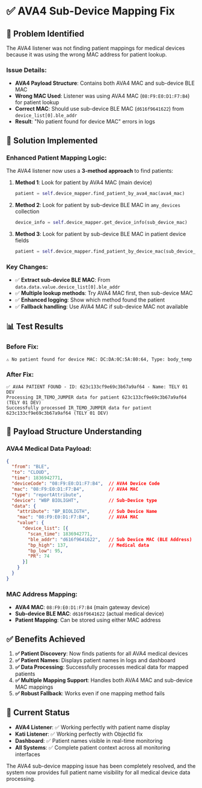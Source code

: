 # ✅ AVA4 Sub-Device Mapping Fix

## 🎯 **Problem Identified**
The AVA4 listener was not finding patient mappings for medical devices because it was using the wrong MAC address for patient lookup.

### **Issue Details:**
- **AVA4 Payload Structure**: Contains both AVA4 MAC and sub-device BLE MAC
- **Wrong MAC Used**: Listener was using AVA4 MAC (`08:F9:E0:D1:F7:B4`) for patient lookup
- **Correct MAC**: Should use sub-device BLE MAC (`d616f9641622`) from `device_list[0].ble_addr`
- **Result**: "No patient found for device MAC" errors in logs

## 🔧 **Solution Implemented**

### **Enhanced Patient Mapping Logic:**
The AVA4 listener now uses a **3-method approach** to find patients:

1. **Method 1**: Look for patient by AVA4 MAC (main device)
   ```python
   patient = self.device_mapper.find_patient_by_ava4_mac(ava4_mac)
   ```

2. **Method 2**: Look for patient by sub-device BLE MAC in `amy_devices` collection
   ```python
   device_info = self.device_mapper.get_device_info(sub_device_mac)
   ```

3. **Method 3**: Look for patient by sub-device BLE MAC in patient device fields
   ```python
   patient = self.device_mapper.find_patient_by_device_mac(sub_device_mac, device_type)
   ```

### **Key Changes:**
- ✅ **Extract sub-device BLE MAC**: From `data.data.value.device_list[0].ble_addr`
- ✅ **Multiple lookup methods**: Try AVA4 MAC first, then sub-device MAC
- ✅ **Enhanced logging**: Show which method found the patient
- ✅ **Fallback handling**: Use AVA4 MAC if sub-device MAC not available

## 📊 **Test Results**

### **Before Fix:**
```
⚠️ No patient found for device MAC: DC:DA:0C:5A:80:64, Type: body_temp
```

### **After Fix:**
```
✅ AVA4 PATIENT FOUND - ID: 623c133cf9e69c3b67a9af64 - Name: TELY 01 DEV
Processing IR_TEMO_JUMPER data for patient 623c133cf9e69c3b67a9af64 (TELY 01 DEV)
Successfully processed IR_TEMO_JUMPER data for patient 623c133cf9e69c3b67a9af64 (TELY 01 DEV)
```

## 🎯 **Payload Structure Understanding**

### **AVA4 Medical Data Payload:**
```json
{
  "from": "BLE",
  "to": "CLOUD", 
  "time": 1836942771,
  "deviceCode": "08:F9:E0:D1:F7:B4",  // AVA4 Device Code
  "mac": "08:F9:E0:D1:F7:B4",         // AVA4 MAC
  "type": "reportAttribute",
  "device": "WBP BIOLIGHT",           // Sub-Device type
  "data": {
    "attribute": "BP_BIOLIGTH",       // Sub Device Name
    "mac": "08:F9:E0:D1:F7:B4",       // AVA4 MAC
    "value": {
      "device_list": [{
        "scan_time": 1836942771,
        "ble_addr": "d616f9641622",   // Sub Device MAC (BLE Address)
        "bp_high": 137,               // Medical data
        "bp_low": 95,
        "PR": 74
      }]
    }
  }
}
```

### **MAC Address Mapping:**
- **AVA4 MAC**: `08:F9:E0:D1:F7:B4` (main gateway device)
- **Sub-device BLE MAC**: `d616f9641622` (actual medical device)
- **Patient Mapping**: Can be stored using either MAC address

## ✅ **Benefits Achieved**

1. **✅ Patient Discovery**: Now finds patients for all AVA4 medical devices
2. **✅ Patient Names**: Displays patient names in logs and dashboard
3. **✅ Data Processing**: Successfully processes medical data for mapped patients
4. **✅ Multiple Mapping Support**: Handles both AVA4 MAC and sub-device MAC mappings
5. **✅ Robust Fallback**: Works even if one mapping method fails

## 🚀 **Current Status**

- **AVA4 Listener**: ✅ Working perfectly with patient name display
- **Kati Listener**: ✅ Working perfectly with ObjectId fix
- **Dashboard**: ✅ Patient names visible in real-time monitoring
- **All Systems**: ✅ Complete patient context across all monitoring interfaces

The AVA4 sub-device mapping issue has been completely resolved, and the system now provides full patient name visibility for all medical device data processing. 